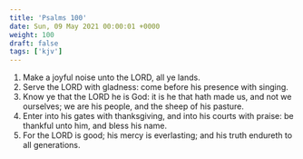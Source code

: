 ```yaml
---
title: 'Psalms 100'
date: Sun, 09 May 2021 00:00:01 +0000
weight: 100
draft: false
tags: ['kjv'] 
---
```


1. Make a joyful noise unto the LORD, all ye lands.
2. Serve the LORD with gladness: come before his presence with singing.
3. Know ye that the LORD he is God: it is he that hath made us, and not we ourselves; we are his people, and the sheep of his pasture.
4. Enter into his gates with thanksgiving, and into his courts with praise: be thankful unto him, and bless his name.
5. For the LORD is good; his mercy is everlasting; and his truth endureth to all generations.
